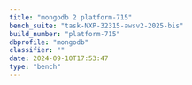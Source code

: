 ```yaml
---
title: "mongodb 2 platform-715"
bench_suite: "task-NXP-32315-awsv2-2025-bis"
build_number: "platform-715"
dbprofile: "mongodb"
classifier: ""
date: 2024-09-10T17:53:47
type: "bench"
---
```

